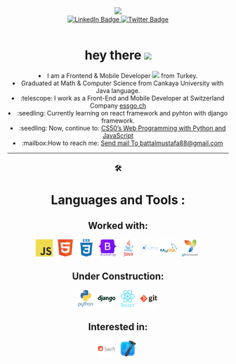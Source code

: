 
<div id="header" align="center">
  <img src="https://media4.giphy.com/media/vhVqGkxDYxAaRbOWVp/giphy.gif" width="100"/>



<div id="badges">
  <a href="https://www.linkedin.com/in/mustafa-battal-aa2770232/">
    <img src="https://img.shields.io/badge/LinkedIn-blue?style=for-the-badge&logo=linkedin&logoColor=white" alt="LinkedIn Badge"/>
  </a>
 
  <a href="https://twitter.com/masteroforion88">
    <img src="https://img.shields.io/badge/Twitter-blue?style=for-the-badge&logo=twitter&logoColor=white" alt="Twitter Badge"/>
  </a>
</div>
  <img src="https://komarev.com/ghpvc/?username=battalmustafa&style=flat-square&color=blue" alt=""/>
<h1>
  hey there
  <img src="https://media.giphy.com/media/hvRJCLFzcasrR4ia7z/giphy.gif" width="30px"/>
</h1>
 
  <li>  I am a Frontend & Mobile Developer <img src="https://media.giphy.com/media/WUlplcMpOCEmTGBtBW/giphy.gif" width="30"> from Turkey.
</li>
  <li>Graduated at Math & Computer Science from Cankaya University with Java language.</li>
  <li>:telescope: I work as a Front-End and Mobile Developer at Switzerland Company <a href="http://essgofood.com">essgo.ch</a></li>
  <li>:seedling: Currently learning on react framework and pyhton with django framework.</li>
  <li>:seedling: Now, continue to: <a href="https://cs50.harvard.edu/web/2020/">CS50’s Web Programming with Python and JavaScript</a></li>
   <li>:mailbox:How to reach me: <a href="mailto:battalmustafa88@gmail.com">Send mail To battalmustafa88@gmail.com</a></li>

 ---

  ### :hammer_and_wrench: <h1>Languages and Tools :</h1>
  <div>
    <h2>Worked with:</h2>
      <img src="https://github.com/devicons/devicon/blob/master/icons/javascript/javascript-original.svg" title="JavaScript" alt="JavaScript" width="40" height="40"/>&nbsp;
      <img src="https://github.com/devicons/devicon/blob/master/icons/html5/html5-original.svg" title="HTML5" alt="HTML" width="40" height="40"/>&nbsp;
      <img src="https://github.com/devicons/devicon/blob/master/icons/css3/css3-plain-wordmark.svg"  title="CSS3" alt="CSS" width="40" height="40"/>&nbsp;
      <img src="https://github.com/devicons/devicon/blob/master/icons/bootstrap/bootstrap-original-wordmark.svg"  title="Bootstrap" alt="Bootstrap" width="40" height="40"/>&nbsp;
      <img src="https://github.com/devicons/devicon/blob/master/icons/java/java-original-wordmark.svg" title="Java" alt="Java" width="40" height="40"/>&nbsp;
      <img src="https://github.com/devicons/devicon/blob/master/icons/ionic/ionic-original-wordmark.svg" title="ionic" alt="ionic" width="40" height="40"/>
      <img src="https://github.com/devicons/devicon/blob/master/icons/mysql/mysql-original-wordmark.svg" title="MySQL"  alt="MySQL" width="40" height="40"/>&nbsp;
      <img src="https://github.com/devicons/devicon/blob/master/icons/yii/yii-original-wordmark.svg" title="Yii" alt="Yii" width="40" height="40"/>&nbsp;

  </div>
    <div>
      <h2>Under Construction:</h2>
  <img src="https://github.com/devicons/devicon/blob/master/icons/python/python-original-wordmark.svg" title="Python" alt="Python" width="40" height="40"/>&nbsp;
  <img src="https://github.com/devicons/devicon/blob/master/icons/django/django-plain-wordmark.svg"  title="django" alt="django" width="40" height="40"/>&nbsp;
  <img src="https://github.com/devicons/devicon/blob/master/icons/react/react-original-wordmark.svg" title="React" alt="React" width="40" height="40"/>&nbsp;
  <img src="https://github.com/devicons/devicon/blob/master/icons/git/git-original-wordmark.svg" title="Git" alt="Git" width="40" height="40"/>&nbsp;
  </div>
  <div>
    <h2>Interested in:</h2>
  <img src="https://github.com/devicons/devicon/blob/master/icons/swift/swift-original-wordmark.svg" title="Swift" alt="Swift" width="40" height="40"/>&nbsp;
    <img src="https://github.com/devicons/devicon/blob/master/icons/xcode/xcode-original.svg" title="Xcode" alt="Xcode" width="40" height="40"/>&nbsp;

  </div>
  
    
  
</div>
  </div>


<!---

battalmustafa/battalmustafa is a ✨ special ✨ repository because its `README.md` (this file) appears on your GitHub profile.
You can click the Preview link to take a look at your changes.
--->
